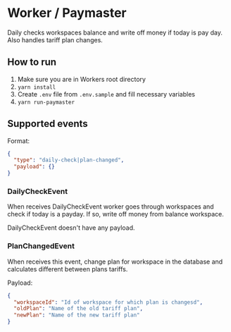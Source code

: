 # Worker / Paymaster

Daily checks workspaces balance and write off money if today is pay day.
Also handles tariff plan changes.

## How to run

1. Make sure you are in Workers root directory
2. `yarn install`
3. Create `.env` file from `.env.sample` and fill necessary variables
3. `yarn run-paymaster`

## Supported events

Format: 

```json
{
  "type": "daily-check|plan-changed",
  "payload": {}
}
```

### DailyCheckEvent

When receives DailyCheckEvent worker goes through workspaces and check if today is a payday. If so, write off money from balance workspace. 

DailyCheckEvent doesn't have any payload.

### PlanChangedEvent

When receives this event, change plan for workspace in the database and calculates different between plans tariffs.

Payload:
```json
{
  "workspaceId": "Id of workspace for which plan is changesd",
  "oldPlan": "Name of the old tariff plan",
  "newPlan": "Name of the new tariff plan"
}
```
